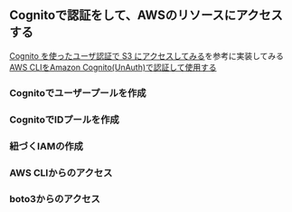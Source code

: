 ## Cognitoで認証をして、AWSのリソースにアクセスする
[Cognito を使ったユーザ認証で S3 にアクセスしてみる](https://www.aws-room.com/entry/cognito-s3)を参考に実装してみる
[AWS CLIをAmazon Cognito(UnAuth)で認証して使用する](https://dev.classmethod.jp/articles/aws-cli-credentials-using-amazon-cognito/)

### Cognitoでユーザープールを作成


### CognitoでIDプールを作成


### 紐づくIAMの作成


### AWS CLIからのアクセス

### boto3からのアクセス